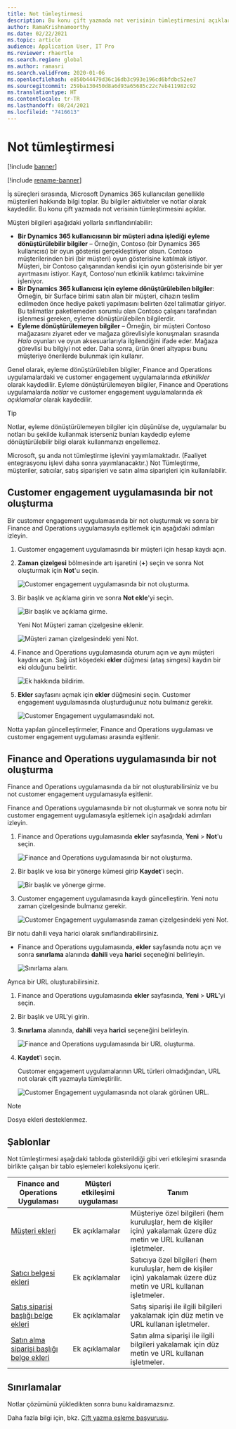 ```yaml
---
title: Not tümleştirmesi
description: Bu konu çift yazmada not verisinin tümleştirmesini açıklar.
author: RamaKrishnamoorthy
ms.date: 02/22/2021
ms.topic: article
audience: Application User, IT Pro
ms.reviewer: rhaertle
ms.search.region: global
ms.author: ramasri
ms.search.validFrom: 2020-01-06
ms.openlocfilehash: e850b44479d36c16db3c993e196cd6bfdbc52ee7
ms.sourcegitcommit: 259ba130450d8a6d93a65685c22c7eb411982c92
ms.translationtype: HT
ms.contentlocale: tr-TR
ms.lasthandoff: 08/24/2021
ms.locfileid: "7416613"
---
```

# <a name="note-integration"></a>Not tümleştirmesi

[!include [banner](../../includes/banner.md)]

[!include [rename-banner](~/includes/cc-data-platform-banner.md)]

İş süreçleri sırasında, Microsoft Dynamics 365 kullanıcıları genellikle müşterileri hakkında bilgi toplar. Bu bilgiler aktiviteler ve notlar olarak kaydedilir. Bu konu çift yazmada not verisinin tümleştirmesini açıklar.

Müşteri bilgileri aşağıdaki yollarla sınıflandırılabilir:

+ **Bir Dynamics 365 kullanıcısının bir müşteri adına işlediği eyleme dönüştürülebilir bilgiler** – Örneğin, Contoso (bir Dynamics 365 kullanıcısı) bir oyun gösterisi gerçekleştiriyor olsun. Contoso müşterilerinden biri (bir müşteri) oyun gösterisine katılmak istiyor. Müşteri, bir Contoso çalışanından kendisi için oyun gösterisinde bir yer ayırtmasını istiyor. Kayıt, Contoso'nun etkinlik katılımcı takvimine işleniyor.
+ **Bir Dynamics 365 kullanıcısı için eyleme dönüştürülebilen bilgiler**: Örneğin, bir Surface birimi satın alan bir müşteri, cihazın teslim edilmeden önce hediye paketi yapılmasını belirten özel talimatlar giriyor. Bu talimatlar paketlemeden sorumlu olan Contoso çalışanı tarafından işlenmesi gereken, eyleme dönüştürülebilen bilgilerdir.
+ **Eyleme dönüştürülemeyen bilgiler** – Örneğin, bir müşteri Contoso mağazasını ziyaret eder ve mağaza görevlisiyle konuşmaları sırasında *Halo* oyunları ve oyun aksesuarlarıyla ilgilendiğini ifade eder. Mağaza görevlisi bu bilgiyi not eder. Daha sonra, ürün öneri altyapısı bunu müşteriye önerilerde bulunmak için kullanır.

Genel olarak, eyleme dönüştürülebilen bilgiler, Finance and Operations uygulamalardaki ve customer engagement uygulamalarında *etkinlikler* olarak kaydedilir. Eyleme dönüştürülemeyen bilgiler, Finance and Operations uygulamalarda *notlar* ve customer engagement uygulamalarında *ek açıklamalar* olarak kaydedilir.

> [!TIP]
> Notlar, eyleme dönüştürülemeyen bilgiler için düşünülse de, uygulamalar bu notları bu şekilde kullanmak isterseniz bunları kaydedip eyleme dönüştürülebilir bilgi olarak kullanmanızı engellemez.

Microsoft, şu anda not tümleştirme işlevini yayımlamaktadır. (Faaliyet entegrasyonu işlevi daha sonra yayımlanacaktır.) Not Tümleştirme, müşteriler, satıcılar, satış siparişleri ve satın alma siparişleri için kullanılabilir.

## <a name="create-a-note-in-a-customer-engagement-app"></a>Customer engagement uygulamasında bir not oluşturma

Bir customer engagement uygulamasında bir not oluşturmak ve sonra bir Finance and Operations uygulamasıyla eşitlemek için aşağıdaki adımları izleyin.

1. Customer engagement uygulamasında bir müşteri için hesap kaydı açın.
2. **Zaman çizelgesi** bölmesinde artı işaretini (**+**) seçin ve sonra Not oluşturmak için **Not**'u seçin.

    ![Customer engagement uygulamasında bir not oluşturma.](media/notes-ce-1.png)

3. Bir başlık ve açıklama girin ve sonra **Not ekle**'yi seçin.

    ![Bir başlık ve açıklama girme.](media/notes-ce-2.png)

    Yeni Not Müşteri zaman çizelgesine eklenir.

    ![Müşteri zaman çizelgesindeki yeni Not.](media/notes-ce-3.png)

4. Finance and Operations uygulamasında oturum açın ve aynı müşteri kaydını açın. Sağ üst köşedeki **ekler** düğmesi (ataş simgesi) kaydın bir eki olduğunu belirtir.

    ![Ek hakkında bildirim.](media/notes-ce-4.png)

5. **Ekler** sayfasını açmak için **ekler** düğmesini seçin. Customer engagement uygulamasında oluşturduğunuz notu bulmanız gerekir.

    ![Customer Engagement uygulamasındaki not.](media/notes-ce-5.png)

Notta yapılan güncelleştirmeler, Finance and Operations uygulaması ve customer engagement uygulaması arasında eşitlenir.

## <a name="create-a-note-in-a-finance-and-operations-app"></a>Finance and Operations uygulamasında bir not oluşturma

Finance and Operations uygulamasında da bir not oluşturabilirsiniz ve bu not customer engagement uygulamasıyla eşitlenir.

Finance and Operations uygulamasında bir not oluşturmak ve sonra notu bir customer engagement uygulamasıyla eşitlemek için aşağıdaki adımları izleyin.

1. Finance and Operations uygulamasında **ekler** sayfasında, **Yeni** \> **Not**'u seçin.

    ![Finance and Operations uygulamasında bir not oluşturma.](media/notes-fo-1.png)

2. Bir başlık ve kısa bir yönerge kümesi girip **Kaydet**'i seçin.

    ![Bir başlık ve yönerge girme.](media/notes-fo-2.png)

3. Customer engagement uygulamasında kaydı güncelleştirin. Yeni notu zaman çizelgesinde bulmanız gerekir.

    ![Customer Engagement uygulamasında zaman çizelgesindeki yeni Not.](media/notes-fo-3.png)

Bir notu dahili veya harici olarak sınıflandırabilirsiniz.

- Finance and Operations uygulamasında, **ekler** sayfasında notu açın ve sonra **sınırlama** alanında **dahili** veya **harici** seçeneğini belirleyin.

    ![Sınırlama alanı.](media/notes-fo-4.png)

Ayrıca bir URL oluşturabilirsiniz.

1. Finance and Operations uygulamasında **ekler** sayfasında, **Yeni** \> **URL**'yi seçin.
2. Bir başlık ve URL'yi girin.
3. **Sınırlama** alanında, **dahili** veya **harici** seçeneğini belirleyin.

    ![Finance and Operations uygulamasında bir URL oluşturma.](media/notes-fo-5.png)

4. **Kaydet**'i seçin.

    Customer engagement uygulamalarının URL türleri olmadığından, URL not olarak çift yazmayla tümleştirilir.

    ![Customer Engagement uygulamasında not olarak görünen URL.](media/notes-ce-6.png)

> [!NOTE]
> Dosya ekleri desteklenmez.

## <a name="templates"></a>Şablonlar

Not tümleştirmesi aşağıdaki tabloda gösterildiği gibi veri etkileşimi sırasında birlikte çalışan bir tablo eşlemeleri koleksiyonu içerir.

| Finance and Operations Uygulaması | Müşteri etkileşimi uygulaması | Tanım |
|----------------------------|-------------------------|-------------|
| [Müşteri ekleri](mapping-reference.md#230) | Ek açıklamalar | Müşteriye özel bilgileri (hem kuruluşlar, hem de kişiler için) yakalamak üzere düz metin ve URL kullanan işletmeler. |
| [Satıcı belgesi ekleri](mapping-reference.md#231) | Ek açıklamalar | Satıcıya özel bilgileri (hem kuruluşlar, hem de kişiler için) yakalamak üzere düz metin ve URL kullanan işletmeler. |
| [Satış siparişi başlığı belge ekleri](mapping-reference.md#229) | Ek açıklamalar | Satış siparişi ile ilgili bilgileri yakalamak için düz metin ve URL kullanan işletmeler. |
| [Satın alma siparişi başlığı belge ekleri](mapping-reference.md#232) | Ek açıklamalar | Satın alma siparişi ile ilgili bilgileri yakalamak için düz metin ve URL kullanan işletmeler. |

## <a name="limitations"></a>Sınırlamalar

Notlar çözümünü yükledikten sonra bunu kaldıramazsınız. 

Daha fazla bilgi için, bkz. [Çift yazma eşleme başvurusu](mapping-reference.md).
